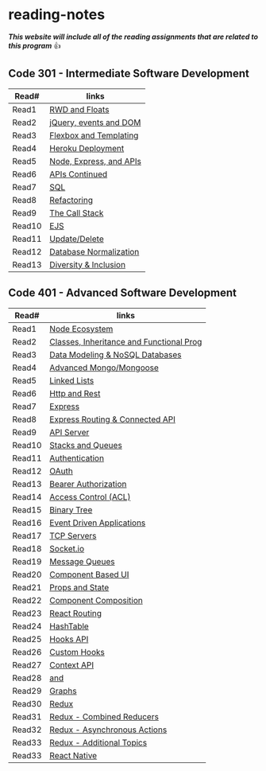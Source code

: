 # reading-notes

***This website will include all of the reading assignments that are related to this program*** :+1:

## Code 301 - Intermediate Software Development 

Read# | links
----------|------------
Read1     |[RWD and Floats](https://janabi.github.io/reading-notes/RWD-and-floats)
Read2     |[jQuery, events and DOM](https://janabi.github.io/reading-notes/jquery-events-dom.md)
Read3     |[Flexbox and Templating](https://janabi.github.io/reading-notes/mustache-and-flexbox.md)
Read4     |[Heroku Deployment](https://janabi.github.io/reading-notes/heroku-dev.md)
Read5     |[Node, Express, and APIs](https://janabi.github.io/reading-notes/node-express-api.md)
Read6     |[APIs Continued](https://janabi.github.io/reading-notes/api-continued.md)
Read7     |[SQL](https://janabi.github.io/reading-notes/sql.md)
Read8     |[Refactoring](https://janabi.github.io/reading-notes/functional-programming.md)
Read9     |[The Call Stack](https://janabi.github.io/reading-notes/call-stack.md)
Read10    |[EJS](https://janabi.github.io/reading-notes/components.md)
Read11    |[Update/Delete](https://janabi.github.io/reading-notes/sending-from-data.md)
Read12    |[Database Normalization](https://janabi.github.io/reading-notes/database-normalization.md)
Read13    |[Diversity & Inclusion](https://janabi.github.io/reading-notes/diversity-inclusion.md)

## Code 401 - Advanced Software Development 

Read# | links
----------|------------
Read1     |[Node Ecosystem](https://janabi.github.io/reading-notes/node-ecosystem.md)
Read2     |[Classes, Inheritance and Functional Prog](https://janabi.github.io/reading-notes/classes-inheritance-functional-prog.md)
Read3     |[Data Modeling & NoSQL Databases](https://janabi.github.io/reading-notes/data-modeling-nosql.md)
Read4     |[Advanced Mongo/Mongoose](https://janabi.github.io/reading-notes/advanced-mongo.md)
Read5     |[Linked Lists](https://janabi.github.io/reading-notes/linked-lists.md)
Read6     |[Http and Rest](https://janabi.github.io/reading-notes/http-rest.md)
Read7     |[Express](https://janabi.github.io/reading-notes/express.md)
Read8     |[Express Routing & Connected API](https://janabi.github.io/reading-notes/routing-connected-api.md)
Read9     |[API Server](https://janabi.github.io/reading-notes/api-server.md)
Read10    |[Stacks and Queues](https://janabi.github.io/reading-notes/stack-queue.md)
Read11    |[Authentication](https://janabi.github.io/reading-notes/authentication.md)
Read12    |[OAuth](https://janabi.github.io/reading-notes/oAuth.md)
Read13    |[Bearer Authorization](https://janabi.github.io/reading-notes/bearer-auth.md)
Read14    |[Access Control (ACL)](https://janabi.github.io/reading-notes/access-control.md)
Read15    |[Binary Tree](https://janabi.github.io/reading-notes/binary-tree.md)
Read16    |[Event Driven Applications](https://janabi.github.io/reading-notes/event-driven-app.md)
Read17    |[TCP Servers](https://janabi.github.io/reading-notes/tcp-servers.md)
Read18    |[Socket.io](https://janabi.github.io/reading-notes/socket-io.md)
Read19    |[Message Queues](https://janabi.github.io/reading-notes/msg-queues.md)
Read20    |[Component Based UI](https://janabi.github.io/reading-notes/component-based-ui.md)
Read21    |[Props and State](https://janabi.github.io/reading-notes/props-state.md)
Read22    |[Component Composition](https://janabi.github.io/reading-notes/component-composition.md)
Read23    |[React Routing](https://janabi.github.io/reading-notes/routing.md)
Read24    |[HashTable](https://janabi.github.io/reading-notes/hashtable.md)
Read25    |[Hooks API](https://janabi.github.io/reading-notes/hooks-api.md)
Read26    |[Custom Hooks](https://janabi.github.io/reading-notes/custom-hooks.md)
Read27    |[Context API](https://janabi.github.io/reading-notes/context-api.md)
Read28    |[<Login /> and <Auth />](https://janabi.github.io/reading-notes/auth-login-react.md)
Read29    |[Graphs](https://janabi.github.io/reading-notes/graphs.md)
Read30    |[Redux](https://janabi.github.io/reading-notes/redux.md)
Read31    |[Redux - Combined Reducers](https://janabi.github.io/reading-notes/combined-redux.md)
Read32    |[Redux - Asynchronous Actions](https://janabi.github.io/reading-notes/asynchronous-redux.md)
Read33    |[Redux - Additional Topics](https://janabi.github.io/reading-notes/redux-toolkit.md)
Read33    |[React Native](https://janabi.github.io/reading-notes/react-native.md)